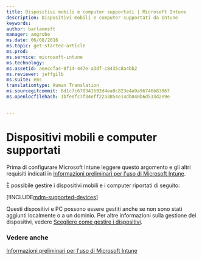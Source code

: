 ```yaml
---
title: Dispositivi mobili e computer supportati | Microsoft Intune
description: Dispositivi mobili e computer supportati da Intune
keywords: 
author: barlanmsft
manager: angrobe
ms.date: 06/08/2016
ms.topic: get-started-article
ms.prod: 
ms.service: microsoft-intune
ms.technology: 
ms.assetid: aeeccfa4-0f14-447e-a3df-c8435c8a4bb2
ms.reviewer: jeffgilb
ms.suite: ems
translationtype: Human Translation
ms.sourcegitcommit: 6d1c7c670341692d4ea0c823e4a9a96746b83067
ms.openlocfilehash: 1bfeefc7f34eff22a3854e14db040b6d533d2e9e


---
```


# Dispositivi mobili e computer supportati

Prima di configurare Microsoft Intune leggere questo argomento e gli altri requisiti indicati in [Informazioni preliminari per l'uso di Microsoft Intune](what-to-know-before-you-start-microsoft-intune.md).

È possibile gestire i dispositivi mobili e i computer riportati di seguito:

[!INCLUDE[mdm-supported-devices](../includes/mdm-supported-devices.md)]

Questi dispositivi e PC possono essere gestiti anche se non sono stati aggiunti localmente o a un dominio. Per altre informazioni sulla gestione dei dispositivi, vedere [Scegliere come gestire i dispositivi](/Intune/get-started/choose-how-to-manage-devices).


### Vedere anche
[Informazioni preliminari per l'uso di Microsoft Intune](what-to-know-before-you-start-microsoft-intune.md)



<!--HONumber=Aug16_HO4-->


